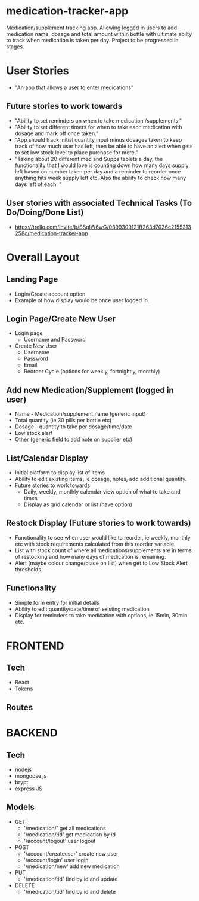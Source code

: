 # medication-tracker-app
Medication/supplement tracking app. Allowing logged in users to add medication name, dosage and total amount within bottle with ultimate abilty to track when medication is taken per day. Project to be progressed in stages. 

# User Stories
* "An app that allows a user to enter medications"
## Future stories to work towards
* "Ability to set reminders on when to take medication /supplements."
* "Ability to set different timers for when to take each medication with dosage and mark off once taken." 
* "App should track initial quantity input minus dosages taken to keep track of how much user has left, then be able to have an alert when gets to set low stock level to place purchase for more."
*	“Taking about 20 different med and Supps tablets a day, the functionality that I would love is counting down how many days supply left based on number taken per day and a reminder to reorder once anything hits week supply left etc. Also the ability to check how many days left of each. “

## User stories with associated Technical Tasks (To Do/Doing/Done List)
* https://trello.com/invite/b/SSglW6wG/0399309121ff263d7036c2155313258c/medication-tracker-app

# Overall Layout
## Landing Page
* Login/Create account option
* Example of how display would be once user logged in. 
## Login Page/Create New User
* Login page
  * Username and Password
* Create New User
  * Username
  * Password
  * Email
  * Reorder Cycle (options for weekly, fortnightly, monthly) 
## Add new Medication/Supplement (logged in user)
* Name - Medication/supplement name (generic input)
*	Total quantity (ie 30 pills per bottle etc)
*	Dosage - quantity to take per dosage/time/date
*	Low stock alert 
*	Other (generic field to add note on supplier etc)
##	List/Calendar Display 
*	Initial platform to display list of items
* Ability to edit existing items, ie dosage, notes, add additional quantity. 
* Future stories to work towards 
  * Daily, weekly, monthly calendar view option of what to take and times
  *	Display as grid calendar or list (have option)
##	Restock Display (Future stories to work towards)
*	Functionality to see when user would like to reorder, ie weekly, monthly etc with stock requirements calculated from this reorder variable. 
*	List with stock count of where all medications/supplements are in terms of restocking and how many days of medication is remaining. 
*	Alert (maybe colour change/place on list) when get to Low Stock Alert thresholds
##	Functionality
*	Simple form entry for initial details
*	Ability to edit quantity/date/time of existing medication
*	Display for reminders to take medication with options, ie 15min, 30min etc. 

# FRONTEND
## Tech
* React
* Tokens
## Routes

# BACKEND
## Tech
* nodejs 
* mongoose js
* brypt
* express JS
## Models
* GET
  * '/medication/'           get all medications
  * '/medication/:id'        get medication by id
  * '/account/logout'        user logout
* POST
  * '/account/createuser'    create new user
  * '/account/login'         user login
  * '/medication/new'        add new medication
* PUT
  * '/medication/:id'        find by id and update
* DELETE
  * '/medication/:id'        find by id and delete

